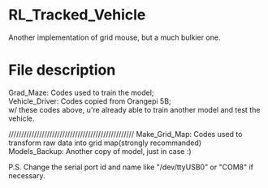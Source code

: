# RL_Tracked_Vehicle
Another implementation of grid mouse, but a much bulkier one.
# File description
Grad_Maze: Codes used to train the model;        
Vehicle_Driver: Codes copied from Orangepi 5B;         
w/ these codes above, u're already able to train another model and test the vehicle.            

/////////////////////////////////////////////////
Make_Grid_Map: Codes used to transform raw data into grid map(strongly recommanded)   
Models_Backup: Another copy of model, just in case :)   

P.S. Change the serial port id and name like "/dev/ttyUSB0" or "COM8" if necessary.    
